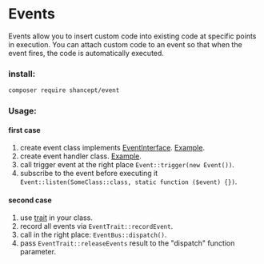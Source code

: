 # Events

Events allow you to insert custom code into existing code at specific points in execution. You can attach custom code to an event so that when the event fires, the code is automatically executed.

### install:

```bash
composer require shancept/event
```

### Usage:
#### first case
1. create event class implements [EventInterface](/src/EventInterface.php). [Example](/example/Event/SuccessUserRegistrationEvent.php).
2. create event handler class. [Example](/example/Event/SuccessUserRegistrationHandler.php).
3. call trigger event at the right place ```Event::trigger(new Event())```.
4. subscribe to the event before executing it ```Event::listen(SomeClass::class, static function ($event) {})```.

#### second case
1. use [trait](/src/EventTrait.php) in your class.
2. record all events via ```EventTrait::recordEvent```.
3. call in the right place: ```EventBus::dispatch()```.
4. pass  ```EventTrait::releaseEvents``` result to the "dispatch" function parameter.